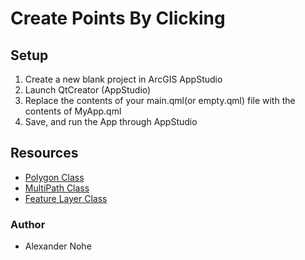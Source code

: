 # Create Points By Clicking

## Setup
1. Create a new blank project in ArcGIS AppStudio
2. Launch QtCreator (AppStudio)
3. Replace the contents of your main.qml(or empty.qml) file with the contents of MyApp.qml
4. Save, and run the App through AppStudio

## Resources
* [Polygon Class](https://developers.arcgis.com/qt/qml/api-reference/class_polygon.html)
* [MultiPath Class](https://developers.arcgis.com/qt/qml/api-reference/class_multi_path.html)
* [Feature Layer Class](https://developers.arcgis.com/qt/qml/api-reference/class_feature_layer.html)

### Author
* Alexander Nohe
